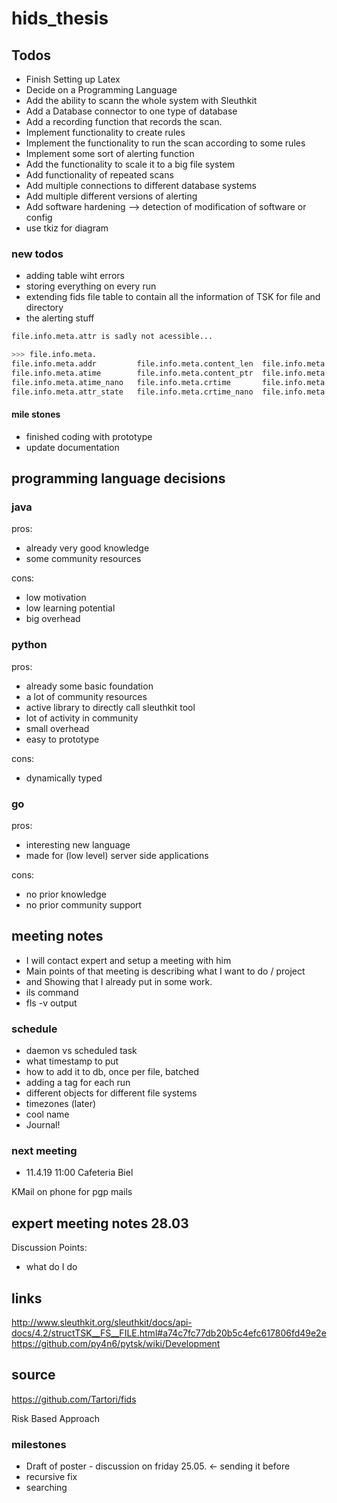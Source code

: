 # hids_thesis

## Todos

* Finish Setting up Latex
* Decide on a Programming Language
* Add the ability to scann the whole system with Sleuthkit
* Add a Database connector to one type of database
* Add a recording function that records the scan.
* Implement functionality to create rules
* Implement the functionality to run the scan according to some rules
* Implement some sort of alerting function
* Add the functionality to scale it to a big file system
* Add functionality of repeated scans
* Add multiple connections to different database systems
* Add multiple different versions of alerting
* Add software hardening --> detection of modification of software or config
* use tkiz for diagram

### new todos

* adding table wiht errors
* storing everything on every run
* extending fids file table to contain all the information of TSK for file and directory
* the alerting stuff

``` bash
file.info.meta.attr is sadly not acessible... 

>>> file.info.meta.
file.info.meta.addr         file.info.meta.content_len  file.info.meta.ctime        file.info.meta.link         file.info.meta.nlink        file.info.meta.type
file.info.meta.atime        file.info.meta.content_ptr  file.info.meta.ctime_nano   file.info.meta.mode         file.info.meta.seq          file.info.meta.uid
file.info.meta.atime_nano   file.info.meta.crtime       file.info.meta.flags        file.info.meta.mtime        file.info.meta.size         
file.info.meta.attr_state   file.info.meta.crtime_nano  file.info.meta.gid          file.info.meta.mtime_nano   file.info.meta.tag   
```

#### mile stones

* finished coding with prototype
* update documentation

## programming language decisions

### java

pros:

* already very good knowledge
* some community resources

cons:

* low motivation
* low learning potential
* big overhead

### python

pros:

* already some basic foundation
* a lot of community resources
* active library to directly call sleuthkit tool
* lot of activity in community
* small overhead
* easy to prototype

cons:

* dynamically typed

### go

pros:

* interesting new language
* made for (low level) server side applications

cons:

* no prior knowledge
* no prior community support

## meeting notes

* I will contact expert and setup a meeting with him
* Main points of that meeting is describing what I want to do / project
* and Showing that I already put in some work.
* ils command
* fls -v output

### schedule

* daemon vs scheduled task
* what timestamp to put
* how to add it to db, once per file, batched
* adding a tag for each run
* different objects for different file systems
* timezones (later)
* cool name
* Journal!

### next meeting

* 11.4.19 11:00 Cafeteria Biel

KMail on phone for pgp mails

## expert meeting notes 28.03

Discussion Points:

* what do I do

## links

<http://www.sleuthkit.org/sleuthkit/docs/api-docs/4.2/structTSK__FS__FILE.html#a74c7fc77db20b5c4efc617806fd49e2e>
<https://github.com/py4n6/pytsk/wiki/Development>

## source

<https://github.com/Tartori/fids>

Risk Based Approach

### milestones

* Draft of poster - discussion on friday 25.05. <- sending it before
* recursive fix
* searching